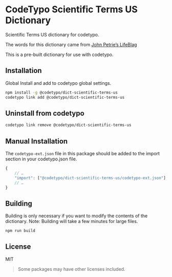 # CodeTypo Scientific Terms US Dictionary

Scientific Terms US dictionary for codetypo.

The words for this dictionary came from [John Petrie’s LifeBlag](http://www.jpetrie.net/scientific-word-list-for-spell-checkersspelling-dictionaries/)

This is a pre-built dictionary for use with codetypo.

## Installation

Global Install and add to codetypo global settings.

```sh
npm install -g @codetypo/dict-scientific-terms-us
codetypo link add @codetypo/dict-scientific-terms-us
```

## Uninstall from codetypo

```sh
codetypo link remove @codetypo/dict-scientific-terms-us
```

## Manual Installation

The `codetypo-ext.json` file in this package should be added to the import section in your codetypo.json file.

```javascript
{
    // …
    "import": ["@codetypo/dict-scientific-terms-us/codetypo-ext.json"],
    // …
}
```

## Building

Building is only necessary if you want to modify the contents of the dictionary. Note: Building will take a few minutes for large files.

```sh
npm run build
```

## License

MIT

> Some packages may have other licenses included.

<!--- codetypo:ignore Petrie’s --->
